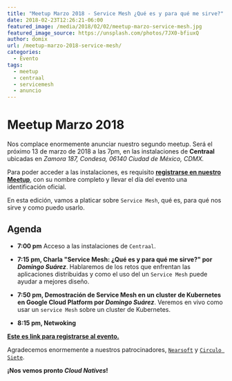 ```yaml
---
title: "Meetup Marzo 2018 - Service Mesh ¿Qué es y para qué me sirve?"
date: 2018-02-23T12:26:21-06:00
featured_image: /media/2018/02/02/meetup-marzo-service-mesh.jpg
featured_image_source: https://unsplash.com/photos/7JX0-bfiuxQ
author: domix
url: /meetup-marzo-2018-service-mesh/
categories:
  - Evento
tags:
  - meetup
  - centraal
  - servicemesh
  - anuncio
---
```


# Meetup Marzo 2018


Nos complace enormemente anunciar nuestro segundo meetup. Será el próximo 13 de marzo de 2018 a las 7pm, en las instalaciones de **Centraal** ubicadas en *Zamora 187, Condesa, 06140 Ciudad de México, CDMX.*

Para poder acceder a las instalaciones, es requisito [**registrarse en nuestro Meetup**](https://www.meetup.com/Cloud-Native-Mexico/events/248099702/), con su nombre completo y llevar el día del evento una identificación oficial.

En esta edición, vamos a platicar sobre `Service Mesh`, qué es, para qué nos sirve y como puedo usarlo.


## Agenda
* **7:00 pm** Acceso a las instalaciones de `Centraal`.
* **7:15 pm, Charla "Service Mesh: ¿Qué es y para qué me sirve?" por _Domingo Suárez_**. Hablaremos de los retos que enfrentan las aplicaciones distribuidas y como el uso del un `Service Mesh` puede ayudar a mejores diseño.

* **7:50 pm, Demostración de Service Mesh en un cluster de Kubernetes en Google Cloud Platform por _Domingo Suárez_**. Veremos en vivo como usar un `service Mesh` sobre un cluster de Kubernetes.

* **8:15 pm, Netwoking**

[**Este es link para registrarse al evento.**](https://www.meetup.com/Cloud-Native-Mexico/events/248099702/)

Agradecemos enormemente a nuestros patrocinadores, [`Nearsoft`](https://nearsoft.com) y [`Circulo Siete`](http://circulosiete.com).

**¡Nos vemos pronto *Cloud Natives*!**